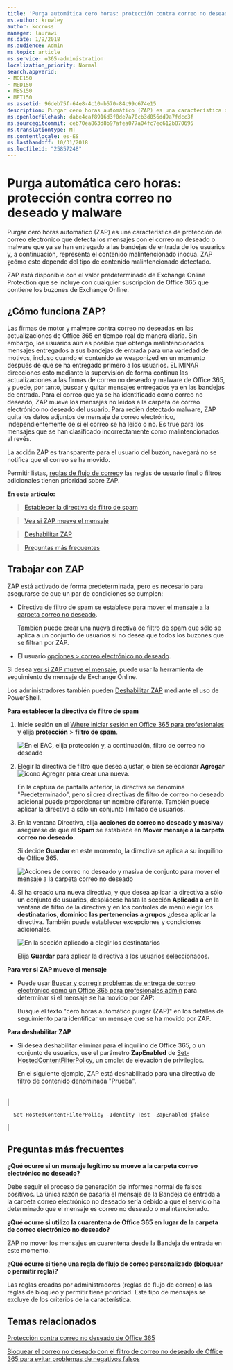 ```yaml
---
title: 'Purga automática cero horas: protección contra correo no deseado y malware'
ms.author: krowley
author: kccross
manager: laurawi
ms.date: 1/9/2018
ms.audience: Admin
ms.topic: article
ms.service: o365-administration
localization_priority: Normal
search.appverid:
- MOE150
- MED150
- MBS150
- MET150
ms.assetid: 96deb75f-64e8-4c10-b570-84c99c674e15
description: Purgar cero horas automático (ZAP) es una característica de protección de correo electrónico que detecta los mensajes con el correo no deseado o malware que ya se han entregado a las bandejas de entrada de los usuarios y, a continuación, representa el contenido malintencionado inocua. ZAP ¿cómo esto depende del tipo de contenido malintencionado detectado.
ms.openlocfilehash: dabe4caf8916d3f0de7a70cb3d056dd9a7fdcc3f
ms.sourcegitcommit: ceb70ea863d8b97afea077a04fc7ec612b870695
ms.translationtype: MT
ms.contentlocale: es-ES
ms.lasthandoff: 10/31/2018
ms.locfileid: "25857248"
---
```

# <a name="zero-hour-auto-purge---protection-against-spam-and-malware"></a>Purga automática cero horas: protección contra correo no deseado y malware

Purgar cero horas automático (ZAP) es una característica de protección de correo electrónico que detecta los mensajes con el correo no deseado o malware que ya se han entregado a las bandejas de entrada de los usuarios y, a continuación, representa el contenido malintencionado inocua. ZAP ¿cómo esto depende del tipo de contenido malintencionado detectado.
  
ZAP está disponible con el valor predeterminado de Exchange Online Protection que se incluye con cualquier suscripción de Office 365 que contiene los buzones de Exchange Online.
  
## <a name="how-does-zap-work"></a>¿Cómo funciona ZAP?

Las firmas de motor y malware contra correo no deseadas en las actualizaciones de Office 365 en tiempo real de manera diaria. Sin embargo, los usuarios aún es posible que obtenga malintencionados mensajes entregados a sus bandejas de entrada para una variedad de motivos, incluso cuando el contenido se weaponized en un momento después de que se ha entregado primero a los usuarios. ELIMINAR direcciones esto mediante la supervisión de forma continua las actualizaciones a las firmas de correo no deseado y malware de Office 365, y puede, por tanto, buscar y quitar mensajes entregados ya en las bandejas de entrada. Para el correo que ya se ha identificado como correo no deseado, ZAP mueve los mensajes no leídos a la carpeta de correo electrónico no deseado del usuario. Para recién detectado malware, ZAP quita los datos adjuntos de mensaje de correo electrónico, independientemente de si el correo se ha leído o no. Es true para los mensajes que se han clasificado incorrectamente como malintencionados al revés.
  
La acción ZAP es transparente para el usuario del buzón, navegará no se notifica que el correo se ha movido.
  
Permitir listas, [reglas de flujo de correo](https://go.microsoft.com/fwlink/p/?LinkId=722755)y las reglas de usuario final o filtros adicionales tienen prioridad sobre ZAP.
  
 **En este artículo:**
  
> [Establecer la directiva de filtro de spam](zero-hour-auto-purge.md#BK_SetSpam)
    
> [Vea si ZAP mueve el mensaje](zero-hour-auto-purge.md#BK_DidZAPMove)
    
> [Deshabilitar ZAP](zero-hour-auto-purge.md#BK_Posh)
    
> [Preguntas más frecuentes](zero-hour-auto-purge.md#BK_FAQ)
    
## <a name="working-with-zap"></a>Trabajar con ZAP

ZAP está activado de forma predeterminada, pero es necesario para asegurarse de que un par de condiciones se cumplen:
  
- Directiva de filtro de spam se establece para [mover el mensaje a la carpeta correo no deseado](zero-hour-auto-purge.md#BK_SetSpam).
    
    También puede crear una nueva directiva de filtro de spam que sólo se aplica a un conjunto de usuarios si no desea que todos los buzones que se filtran por ZAP.
    
- El usuario [opciones \> correo electrónico no deseado](https://support.office.com/article/068FA430-F8D7-4518-A8DA-8BC74958F05F).
    
Si desea [ver si ZAP mueve el mensaje](zero-hour-auto-purge.md#BK_DidZAPMove), puede usar la herramienta de seguimiento de mensaje de Exchange Online.
  
Los administradores también pueden [Deshabilitar ZAP](zero-hour-auto-purge.md#BK_Posh) mediante el uso de PowerShell. 
  
 **Para establecer la directiva de filtro de spam**
  
1. Inicie sesión en el [Where iniciar sesión en Office 365 para profesionales](https://support.office.com/article/e9eb7d51-5430-4929-91ab-6157c5a050b4) y elija **protección** \> **filtro de spam**. 
    
    ![En el EAC, elija protección y, a continuación, filtro de correo no deseado](media/0463c879-63fa-4a6c-9b03-e980d5ef3954.PNG)
  
2. Elegir la directiva de filtro que desea ajustar, o bien seleccionar **Agregar**![icono Agregar](media/8ee52980-254b-440b-99a2-18d068de62d3.gif) para crear una nueva. 
    
    En la captura de pantalla anterior, la directiva se denomina "Predeterminado", pero si crea directivas de filtro de correo no deseado adicional puede proporcionar un nombre diferente. También puede aplicar la directiva a sólo un conjunto limitado de usuarios.
    
3. En la ventana Directiva, elija **acciones de correo no deseado y masiva**y asegúrese de que el **Spam** se establece en **Mover mensaje a la carpeta correo no deseado**. 
    
    Si decide **Guardar** en este momento, la directiva se aplica a su inquilino de Office 365. 
    
    ![Acciones de correo no deseado y masiva de conjunto para mover el mensaje a la carpeta correo no deseado](media/4332cfb3-89e1-48ba-8da8-9286f2fa1089.PNG)
  
4. Si ha creado una nueva directiva, y que desea aplicar la directiva a sólo un conjunto de usuarios, desplácese hasta la sección **Aplicada a** en la ventana de filtro de la directiva y en los controles de menú elegir los **destinatarios**, **dominio**o **las pertenencias a grupos** ¿desea aplicar la directiva. También puede establecer excepciones y condiciones adicionales. 
    
    ![En la sección aplicado a elegir los destinatarios](media/19ca10db-c0f4-432c-b3de-ad4101a23de6.PNG)
  
    Elija **Guardar** para aplicar la directiva a los usuarios seleccionados. 
    
 **Para ver si ZAP mueve el mensaje**
  
- Puede usar [Buscar y corregir problemas de entrega de correo electrónico como un Office 365 para profesionales admin](https://support.office.com/article/e7758b99-1896-41db-bf39-51e2dba21de6) para determinar si el mensaje se ha movido por ZAP: 
    
    Busque el texto "cero horas automático purgar (ZAP)" en los detalles de seguimiento para identificar un mensaje que se ha movido por ZAP.
    
 **Para deshabilitar ZAP**
  
- Si desea deshabilitar eliminar para el inquilino de Office 365, o un conjunto de usuarios, use el parámetro **ZapEnabled** de [Set-HostedContentFilterPolicy](https://go.microsoft.com/fwlink/p/?LinkId=722758), un cmdlet de elevación de privilegios.
    
    En el siguiente ejemplo, ZAP está deshabilitado para una directiva de filtro de contenido denominada "Prueba".
    
||
|:-----|
|
```
  Set-HostedContentFilterPolicy -Identity Test -ZapEnabled $false
```

|
   
## <a name="faq"></a>Preguntas más frecuentes
<a name="BK_FAQ"> </a>

 **¿Qué ocurre si un mensaje legítimo se mueve a la carpeta correo electrónico no deseado?**
  
Debe seguir el proceso de generación de informes normal de falsos positivos. La única razón se pasaría el mensaje de la Bandeja de entrada a la carpeta correo electrónico no deseado sería debido a que el servicio ha determinado que el mensaje es correo no deseado o malintencionado.
  
 **¿Qué ocurre si utilizo la cuarentena de Office 365 en lugar de la carpeta de correo electrónico no deseado?**
  
ZAP no mover los mensajes en cuarentena desde la Bandeja de entrada en este momento.
  
 **¿Qué ocurre si tiene una regla de flujo de correo personalizado (bloquear o permitir regla)?**
  
Las reglas creadas por administradores (reglas de flujo de correo) o las reglas de bloqueo y permitir tiene prioridad. Este tipo de mensajes se excluye de los criterios de la característica.
  
## <a name="related-topics"></a>Temas relacionados
<a name="BK_FAQ"> </a>

[Protección contra correo no deseado de Office 365](anti-spam-protection.md)
  
[Bloquear el correo no deseado con el filtro de correo no deseado de Office 365 para evitar problemas de negativos falsos](block-email-spam-to-prevent-false-negatives.md)
  

